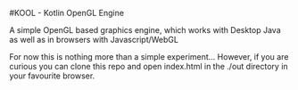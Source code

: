 #KOOL - Kotlin OpenGL Engine

A simple OpenGL based graphics engine, which works with Desktop Java as well as
in browsers with Javascript/WebGL

For now this is nothing more than a simple experiment... However, if you are curious
you can clone this repo and open index.html in the ./out directory in your favourite
browser.